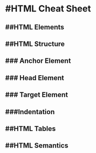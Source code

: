 #HTML Cheat Sheet
=================

##HTML Elements
---------------

##HTML Structure
----------------
###<a> Anchor Element
----------------


###<head> Head Element
----------------


###<target> Target Element
----------------


###Indentation
----------------




##HTML Tables
-------------
##HTML Semantics
----------------
